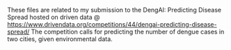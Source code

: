 These files are related to my submission to the DengAI: Predicting Disease Spread hosted on driven data @ https://www.drivendata.org/competitions/44/dengai-predicting-disease-spread/
The competition calls for predicting the number of dengue cases in two cities, given environmental data.
